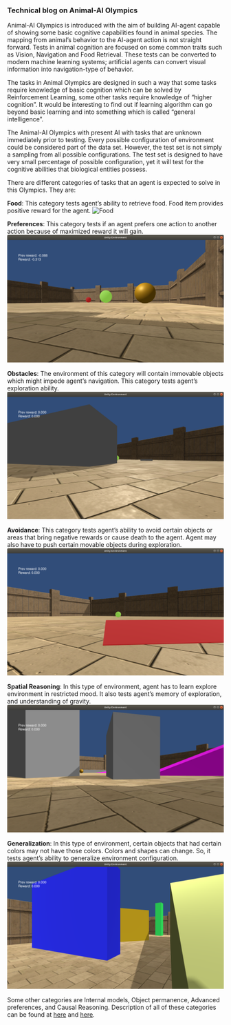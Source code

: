 ### Technical blog on Animal-AI Olympics

Animal-AI Olympics is introduced with the aim of building AI-agent capable of showing some basic cognitive capabilities found in animal species. The mapping from animal’s behavior to the AI-agent action is not straight forward. Tests in animal cognition are focused on some common traits such as Vision, Navigation and Food Retrieval. These tests can be converted to modern machine learning systems; artificial agents can convert visual information into navigation-type of behavior.

The tasks in Animal Olympics are designed in such a way that some tasks require knowledge of basic cognition which can be solved by Reinforcement Learning, some other tasks require knowledge of “higher cognition”. It would be interesting to find out if learning algorithm can go beyond basic learning and into something which is called “general intelligence”.

The Animal-AI Olympics with present AI with tasks that are unknown immediately prior to testing. Every possible configuration of environment could be considered part of the data set. However, the test set is not simply a sampling from all possible configurations. The test set is designed to have very small percentage of possible configuration, yet it will test for the cognitive abilities that biological entities possess.

There are different categories of tasks that an agent is expected to solve in this Olympics. They are:

**Food**: This category tests agent’s ability to retrieve food. Food item provides positive reward for the agent.
![Food](/images/animal_ai_blog/1-Food.png=250x250)

**Preferences**: This category tests if an agent prefers one action to another action because of maximized reward it will gain.
![Preferences](/images/animal_ai_blog/2-Preferences.png)

**Obstacles**: The environment of this category will contain immovable objects which might impede agent’s navigation. This category tests agent’s exploration ability.
![Obstacles](/images/animal_ai_blog/3-Obstacles.png)

**Avoidance**: This category tests agent’s ability to avoid certain objects or areas that bring negative rewards or cause death to the agent. Agent may also have to push certain movable objects during exploration.
![Avoidance](/images/animal_ai_blog/4-Avoidance.png)

**Spatial Reasoning**: In this type of environment, agent has to learn explore environment in restricted mood. It also tests agent’s memory of exploration, and understanding of gravity.
![Spatial Reasoning](/images/animal_ai_blog/5-SpatialReasoning.png)

**Generalization**: In this type of environment, certain objects that had certain colors may not have those colors. Colors and shapes can change. So, it tests agent’s ability to generalize environment configuration.
![Generalization](/images/animal_ai_blog/6-Generalization.png)

Some other categories are Internal models, Object permanence, Advanced preferences, and Causal Reasoning. Description of all of these categories can be found at [here](https://www.mdcrosby.com/blog/animalaieval.html) and [here]( https://mdcrosby.com/blog/animalai2.html).



